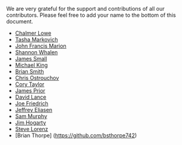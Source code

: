 We are very grateful for the support and contributions of all our contributors.
Please feel free to add your name to the bottom of this document.

* [Chalmer Lowe](https://github.com/chalmerlowe)
* [Tasha Markovich](https://github.com/TashaMC)
* [John Francis Marion](https://github.com/jfmario)
* [Shannon Whalen](https://github.com/shay2501)
* [James Small](https://github.com/sockduct)
* [Michael King](https://github.com/mbking92)
* [Brian Smith](https://github.com/briansmithbeta)
* [Chris Ostrouchov](https://github.com/costrouc)
* [Cory Taylor](https://github.com/ctaylor08)
* [James Prior](https://github.com/james-prior)
* [David Lance](https://github.com/DLance96)
* [Joe Friedrich](https://github.com/joefriedrich)
* [Jeffrey Eliasen](https://github.com/seawolf42)
* [Sam Murphy](https://github.com/samsammurphy)
* [Jim Hogarty](https://github.com/808kimosan)
* [Steve Lorenz](https://github.com/lorenz21)
* [Brian Thorpe] (https://github.com/bsthorpe742)
